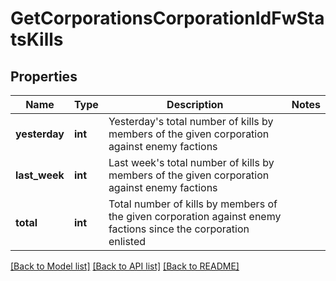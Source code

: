 # GetCorporationsCorporationIdFwStatsKills

## Properties
Name | Type | Description | Notes
------------ | ------------- | ------------- | -------------
**yesterday** | **int** | Yesterday&#39;s total number of kills by members of the given corporation against enemy factions | 
**last_week** | **int** | Last week&#39;s total number of kills by members of the given corporation against enemy factions | 
**total** | **int** | Total number of kills by members of the given corporation against enemy factions since the corporation enlisted | 

[[Back to Model list]](../README.md#documentation-for-models) [[Back to API list]](../README.md#documentation-for-api-endpoints) [[Back to README]](../README.md)


